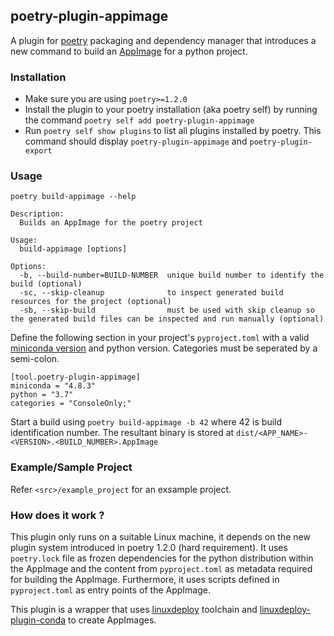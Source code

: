## poetry-plugin-appimage

A plugin for [poetry](https://github.com/python-poetry/poetry) packaging and dependency manager that introduces a new command to build an [AppImage](https://appimage.org/) for a python project.

### Installation

 * Make sure you are using `poetry>=1.2.0`
 * Install the plugin to your poetry installation (aka poetry self) by running the command `poetry self add poetry-plugin-appimage`
 * Run `poetry self show plugins` to list all plugins installed by poetry. This command should display `poetry-plugin-appimage` and `poetry-plugin-export`

### Usage

`poetry build-appimage --help`
~~~
Description:
  Builds an AppImage for the poetry project

Usage:
  build-appimage [options]

Options:
  -b, --build-number=BUILD-NUMBER  unique build number to identify the build (optional)
  -sc, --skip-cleanup              to inspect generated build resources for the project (optional)
  -sb, --skip-build                must be used with skip cleanup so the generated build files can be inspected and run manually (optional)
~~~

Define the following section in your project's `pyproject.toml` with a valid [miniconda version](https://repo.anaconda.com/miniconda/) and python version. 
Categories must be seperated by a semi-colon.

~~~
[tool.poetry-plugin-appimage]
miniconda = "4.8.3"
python = "3.7"
categories = "ConsoleOnly;"
~~~

Start a build using `poetry build-appimage -b 42` where 42 is build identification number. The resultant binary is 
stored at `dist/<APP_NAME>-<VERSION>.<BUILD_NUMBER>.AppImage`

### Example/Sample Project

Refer `<src>/example_project` for an ex*s*ample project.

### How does it work ?

This plugin only runs on a suitable Linux machine, it depends on the new plugin system introduced in poetry 1.2.0 (hard requirement). It uses `poetry.lock` file as frozen dependencies for the python distribution within the AppImage and the content from `pyproject.toml` as metadata required for building the AppImage. Furthermore, it uses scripts defined in `pyproject.toml` as entry points of the AppImage.

This plugin is a wrapper that uses [linuxdeploy](https://github.com/linuxdeploy) toolchain and [linuxdeploy-plugin-conda](linuxdeploy-plugin-conda) to create AppImages.
